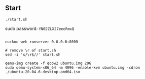 ## Start

```shell
./start.sh
```

sudo password: `YN02ZLX27eeeRmxQ`


```shell

cuckoo web runserver 0.0.0.0:8000

# remove \r of start.sh
sed -i 's/\r$//' start.sh

qemu-img create -f qcow2 ubuntu.img 20G
sudo qemu-system-x86_64 -m 4096 -enable-kvm ubuntu.img -cdrom ./ubuntu-20.04.6-desktop-amd64.iso
```
